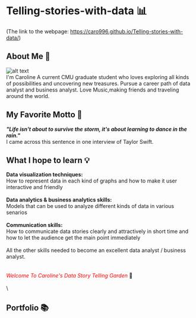 # Telling-stories-with-data 📊
(The link to the webpage: https://caro996.github.io/Telling-stories-with-data/)

## About Me 🦄
![alt text](/path/img.jpg)\
I'm Caroline
A current CMU graduate student who loves exploring all kinds of possibilities and uncovering new treasures.
Pursue a career path of data analyst and business analyst.
Love Music,making friends and traveling around the world.

## My Favorite Motto 💫
***"Life isn't about to survive the storm, it's about learning to dance in the rain."***\
I came across this sentence in one interview of Taylor Swift.

## What I hope to learn 💡
**Data visualization techniques:**\
How to represent data in each kind of graphs and how to make it user interactive and friendly\
\
**Data analytics & business analytics skills:**\
Models that can be used to analyze different kinds of data in various senarios\
\
**Communication skills:**\
How to communicate data stories clearly and attractively in short time and how to let the audience get the main point immediately\
\
All the other skills needed to become an excellent data analyst / business analyst.
\
\
\
*<span style="color:red">Welcome To Caroline's Data Story Telling Garden</span>* 🌸\
\
\
## Portfolio 📚
